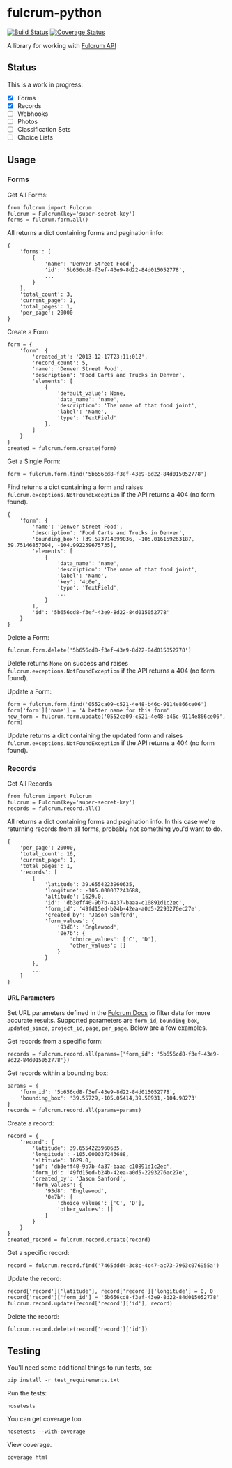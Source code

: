 # fulcrum-python

[![Build Status](https://api.travis-ci.org/JasonSanford/fulcrum-python.png)](https://travis-ci.org/JasonSanford/fulcrum-python)&nbsp;[![Coverage Status](https://coveralls.io/repos/JasonSanford/fulcrum-python/badge.png?branch=master)](https://coveralls.io/r/JasonSanford/fulcrum-python?branch=master)

A library for working with [Fulcrum API](http://fulcrumapp.com/developers/api/)

## Status

This is a work in progress:

- [x] Forms
- [x] Records
- [ ] Webhooks
- [ ] Photos
- [ ] Classification Sets
- [ ] Choice Lists

## Usage

### Forms

Get All Forms:

    from fulcrum import Fulcrum
    fulcrum = Fulcrum(key='super-secret-key')
    forms = fulcrum.form.all()

All returns a dict containing forms and pagination info:

    {
        'forms': [
            {
                'name': 'Denver Street Food',
                'id': '5b656cd8-f3ef-43e9-8d22-84d015052778',
                ...
            }
        ],
        'total_count': 3,
        'current_page': 1,
        'total_pages': 1,
        'per_page': 20000
    }

Create a Form:

    form = {
        'form': {
            'created_at': '2013-12-17T23:11:01Z',
            'record_count': 5,
            'name': 'Denver Street Food',
            'description': 'Food Carts and Trucks in Denver',
            'elements': [
                {
                    'default_value': None,
                    'data_name': 'name',
                    'description': 'The name of that food joint',
                    'label': 'Name',
                    'type': 'TextField'
                },
            ]
        }
    }
    created = fulcrum.form.create(form)

Get a Single Form:

    form = fulcrum.form.find('5b656cd8-f3ef-43e9-8d22-84d015052778')

Find returns a dict containing a form and raises `fulcrum.exceptions.NotFoundException` if the API returns a 404 (no form found).

    {
        'form': {
            'name': 'Denver Street Food',
            'description': 'Food Carts and Trucks in Denver',
            'bounding_box': [39.573714899036, -105.016159263187, 39.75146857094, -104.992259675735],
            'elements': [
                {
                    'data_name': 'name',
                    'description': 'The name of that food joint',
                    'label': 'Name',
                    'key': '4c0e',
                    'type': 'TextField',
                    ...
                }
            ],
            'id': '5b656cd8-f3ef-43e9-8d22-84d015052778'
        }
    }

Delete a Form:

    fulcrum.form.delete('5b656cd8-f3ef-43e9-8d22-84d015052778')

Delete returns `None` on success and raises `fulcrum.exceptions.NotFoundException` if the API returns a 404 (no form found).

Update a Form:

    form = fulcrum.form.find('0552ca09-c521-4e48-b46c-9114e866ce06')
    form['form']['name'] = 'A better name for this form'
    new_form = fulcrum.form.update('0552ca09-c521-4e48-b46c-9114e866ce06', form)

Update returns a dict containing the updated form and raises `fulcrum.exceptions.NotFoundException` if the API returns a 404 (no form found).

### Records

Get All Records

    from fulcrum import Fulcrum
    fulcrum = Fulcrum(key='super-secret-key')
    records = fulcrum.record.all()

All returns a dict containing forms and pagination info. In this case we're returning records from all forms, probably not something you'd want to do.

    {
        'per_page': 20000,
        'total_count': 16,
        'current_page': 1,
        'total_pages': 1,
        'records': [
            {
                'latitude': 39.6554223960635,
                'longitude': -105.000037243688,
                'altitude': 1629.0,
                'id': 'db3eff40-9b7b-4a37-baaa-c10891d1c2ec',
                'form_id': '49fd15ed-b24b-42ea-a0d5-2293276ec27e',
                'created_by': 'Jason Sanford',
                'form_values': {
                    '93d8': 'Englewood',
                    '0e7b': {
                        'choice_values': ['C', 'D'],
                        'other_values': []
                    }
                }
            },
            ...
        ]
    }

#### URL Parameters

Set URL parameters defined in the [Fulcrum Docs](http://fulcrumapp.com/developers/api/records/#query-params) to filter data for more accurate results. Supported parameters are `form_id`, `bounding_box`, `updated_since`, `project_id`, `page`, `per_page`. Below are a few examples.

Get records from a specific form:

    records = fulcrum.record.all(params={'form_id': '5b656cd8-f3ef-43e9-8d22-84d015052778'})

Get records within a bounding box:

    params = {
        'form_id': '5b656cd8-f3ef-43e9-8d22-84d015052778',
        'bounding_box': '39.55729,-105.05414,39.58931,-104.98273'
    }
    records = fulcrum.record.all(params=params)

Create a record:

    record = {
        'record': {
            'latitude': 39.6554223960635,
            'longitude': -105.000037243688,
            'altitude': 1629.0,
            'id': 'db3eff40-9b7b-4a37-baaa-c10891d1c2ec',
            'form_id': '49fd15ed-b24b-42ea-a0d5-2293276ec27e',
            'created_by': 'Jason Sanford',
            'form_values': {
                '93d8': 'Englewood',
                '0e7b': {
                    'choice_values': ['C', 'D'],
                    'other_values': []
                }
            }
        }
    }
    created_record = fulcrum.record.create(record)

Get a specific record:

    record = fulcrum.record.find('7465ddd4-3c8c-4c47-ac73-7963c076955a')

Update the record:

    record['record']['latitude'], record['record']['longitude'] = 0, 0
    record['record']['form_id'] = '5b656cd8-f3ef-43e9-8d22-84d015052778'
    fulcrum.record.update(record['record']['id'], record)

Delete the record:

    fulcrum.record.delete(record['record']['id'])

## Testing

You'll need some additional things to run tests, so:

    pip install -r test_requirements.txt

Run the tests:

    nosetests

You can get coverage too.

    nosetests --with-coverage

View coverage.

    coverage html
